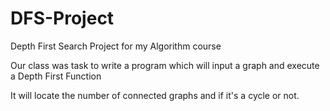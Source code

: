 # DFS-Project
Depth First Search Project for my Algorithm course

Our class was task to write a program which will input a graph and execute a Depth First Function

It will locate the number of connected graphs and if it's a cycle or not.
